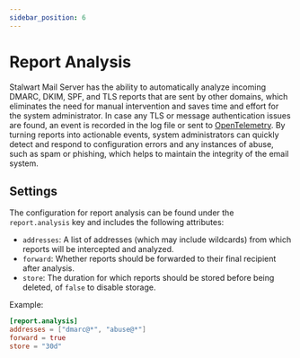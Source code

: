 ```yaml
---
sidebar_position: 6
---
```


# Report Analysis

Stalwart Mail Server has the ability to automatically analyze incoming DMARC, DKIM, SPF, and TLS reports that are sent by other domains, which eliminates the need for manual intervention and saves time and effort for the system administrator. In case any TLS or message authentication issues are found, an event is recorded in the log file or sent to [OpenTelemetry](/docs/telemetry/tracing/opentelemetry). By turning reports into actionable events, system administrators can quickly detect and respond to configuration errors and any instances of abuse, such as spam or phishing, which helps to maintain the integrity of the email system.

## Settings

The configuration for report analysis can be found under the `report.analysis` key and includes the following attributes:

- `addresses`: A list of addresses (which may include wildcards) from which reports will be intercepted and analyzed.
- `forward`: Whether reports should be forwarded to their final recipient after analysis.
- `store`: The duration for which reports should be stored before being deleted, of `false` to disable storage.

Example:

```toml
[report.analysis]
addresses = ["dmarc@*", "abuse@*"]
forward = true
store = "30d"
```
